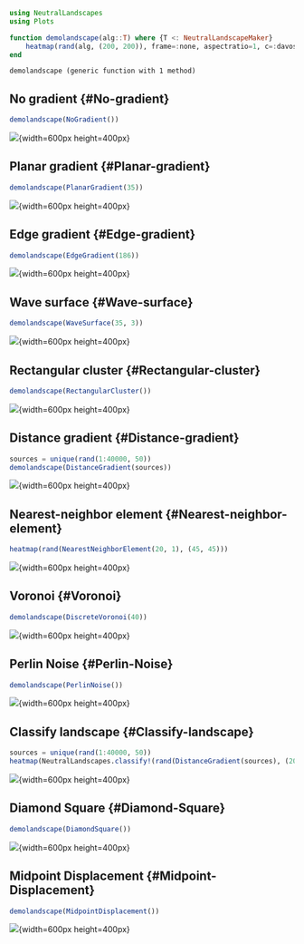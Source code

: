 
```julia
using NeutralLandscapes
using Plots

function demolandscape(alg::T) where {T <: NeutralLandscapeMaker}
    heatmap(rand(alg, (200, 200)), frame=:none, aspectratio=1, c=:davos)
end
```


```ansi
demolandscape (generic function with 1 method)
```


## No gradient {#No-gradient}

```julia
demolandscape(NoGradient())
```

![](zrdcyhz.png){width=600px height=400px}

## Planar gradient {#Planar-gradient}

```julia
demolandscape(PlanarGradient(35))
```

![](enxmdyo.png){width=600px height=400px}

## Edge gradient {#Edge-gradient}

```julia
demolandscape(EdgeGradient(186))
```

![](aocubkr.png){width=600px height=400px}

## Wave surface {#Wave-surface}

```julia
demolandscape(WaveSurface(35, 3))
```

![](jmraeae.png){width=600px height=400px}

## Rectangular cluster {#Rectangular-cluster}

```julia
demolandscape(RectangularCluster())
```

![](ysaddzw.png){width=600px height=400px}

## Distance gradient {#Distance-gradient}

```julia
sources = unique(rand(1:40000, 50))
demolandscape(DistanceGradient(sources))
```

![](nuqbkhh.png){width=600px height=400px}

## Nearest-neighbor element {#Nearest-neighbor-element}

```julia
heatmap(rand(NearestNeighborElement(20, 1), (45, 45)))
```

![](pyhdiyy.png){width=600px height=400px}

## Voronoi {#Voronoi}

```julia
demolandscape(DiscreteVoronoi(40))
```

![](yihlyis.png){width=600px height=400px}

## Perlin Noise {#Perlin-Noise}

```julia
demolandscape(PerlinNoise())
```

![](cjacimf.png){width=600px height=400px}

## Classify landscape {#Classify-landscape}

```julia
sources = unique(rand(1:40000, 50))
heatmap(NeutralLandscapes.classify!(rand(DistanceGradient(sources), (200, 200)), [0.5, 1, 1, 0.5]))
```

![](jisizap.png){width=600px height=400px}

## Diamond Square {#Diamond-Square}

```julia
demolandscape(DiamondSquare())
```

![](mpqtsgd.png){width=600px height=400px}

## Midpoint Displacement {#Midpoint-Displacement}

```julia
demolandscape(MidpointDisplacement())
```

![](apzwiiy.png){width=600px height=400px}
